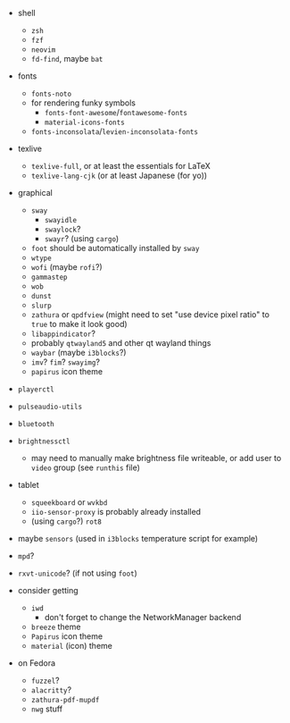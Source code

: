 * shell
  * `zsh`
  * `fzf`
  * `neovim`
  * `fd-find`, maybe `bat`
* fonts
  * `fonts-noto`
  * for rendering funky symbols
      * `fonts-font-awesome`/`fontawesome-fonts`
      * `material-icons-fonts`
  * `fonts-inconsolata`/`levien-inconsolata-fonts`
* texlive
  * `texlive-full`, or at least the essentials for LaTeX
  * `texlive-lang-cjk` (or at least Japanese (for yo))
* graphical
  * `sway`
    * `swayidle`
    * `swaylock`?
	* `swayr`? (using `cargo`)
  * `foot` should be automatically installed by `sway`
  * `wtype`
  * `wofi` (maybe `rofi`?)
  * `gammastep`
  * `wob`
  * `dunst`
  * `slurp`
  * `zathura` or `qpdfview` (might need to set "use device pixel ratio" to `true` to make it look good)
  * `libappindicator`?
  * probably `qtwayland5` and other qt wayland things
  * `waybar` (maybe `i3blocks`?)
  * `imv`? `fim`? `swayimg`?
  * `papirus` icon theme
* `playerctl`
* `pulseaudio-utils`
* `bluetooth`
* `brightnessctl`
  * may need to manually make brightness file writeable, or add user to `video`
	group (see `runthis` file)

* tablet
  * `squeekboard` or `wvkbd`
  * `iio-sensor-proxy` is probably already installed
  * (using `cargo`?) `rot8`
 
* maybe `sensors` (used in `i3blocks` temperature script for example)
 
* `mpd`?

* `rxvt-unicode`? (if not using `foot`)

* consider getting
    * `iwd`
        * don't forget to change the NetworkManager backend
    * `breeze` theme
    * `Papirus` icon theme
    * `material` (icon) theme


* on Fedora
	* `fuzzel`?
	* `alacritty`?
	* `zathura-pdf-mupdf`
	* `nwg` stuff
